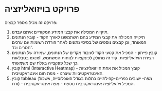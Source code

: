 # פרויקט בויזואליזציה
פרויקט זה מכיל מספר קבצים:
1. תיקייה המכילה את קבצי המידע המקוריים איתם עבדנו.
2. תיקייה המכילה את קבצי המידע בהם השתמשנו לאורך הקוד - קובץ הנתונים המאוחד, וכן קבצים נוספים של בסיסי נתונים לאחר הורדת רשומות עם ערכים חסרים וכד'.
3. קובץ פייתון - המכיל את קטעי הקוד לעיבוד מקדים של הנתונים, שמירה של הנתונים בטבלאות excel ויצירת הויזואליזציות. קוד זה מחולק לפונקציות לנוחות המשתמש, כך שכל פונקצייה בעלת שם משמעותי.
4. קובץ html (Interactive Heatmap) - קובץ המכיל את אחת הויזואליזציות האינטראקטיביות שיצרנו - מפת חום אינטראקטיבית.
5. קובץ tableau (מפה- ישובים כפריים-קהילתיים כתלות בגודל האוכלוסייה, אשכול ודת) - המכיל ויזואליזציה אינטראקטיבית נוספת - מפה אינטראקטיבית.

